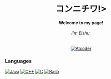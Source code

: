<h1 align="center">コンニチワ!></h1>

<p align="center">
    <b>Welcome to my page!</b><br><br>
    <i>
        I'm Eishu.<br>
        <br>
    </i><br>
    <a href=https://atcoder.jp/users/Acu>
        <img src=https://img.atcoder.jp/assets/top/img/logo_bk.svg alt="Atcoder">
    </a>
</p>

### Languages
[![Java](https://img.shields.io/badge/java-black?style=for-the-badge&logo=openjdk)](https://github.com/wervlad)
[![C++](https://img.shields.io/badge/c++-black?style=for-the-badge&logo=cplusplus)](https://github.com/wervlad)
[![C](https://img.shields.io/badge/c-black?style=for-the-badge&logo=c)](https://github.com/wervlad)
[![Bash](https://img.shields.io/badge/bash-black?style=for-the-badge&logo=gnu-bash&logoColor=white)](https://github.com/wervlad)
